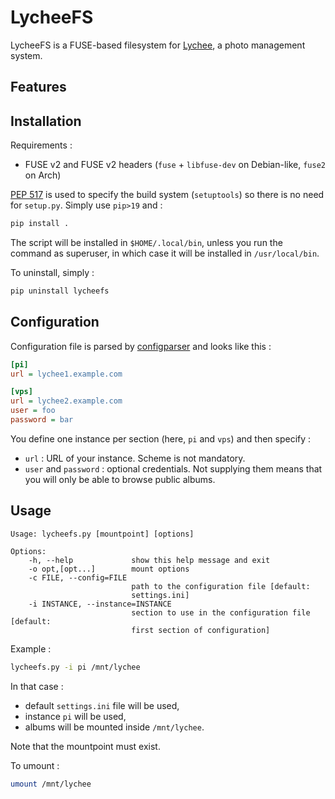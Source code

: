 # LycheeFS

LycheeFS is a FUSE-based filesystem for [Lychee](https://github.com/LycheeOrg/Lychee), a photo management system.

## Features

## Installation

Requirements :
- FUSE v2 and FUSE v2 headers (`fuse` + `libfuse-dev` on Debian-like, `fuse2` on Arch)

[PEP 517](https://www.python.org/dev/peps/pep-0517/) is used to specify the build system (`setuptools`) so there is no need for `setup.py`.
Simply use `pip>19` and :

```bash
pip install .
```

The script will be installed in `$HOME/.local/bin`, unless you run the command as superuser, in which case it will be installed in `/usr/local/bin`.

To uninstall, simply :

```bash
pip uninstall lycheefs
```

## Configuration

Configuration file is parsed by [configparser](https://docs.python.org/3/library/configparser.html) and looks like this :

```ini
[pi]
url = lychee1.example.com

[vps]
url = lychee2.example.com
user = foo
password = bar
```

You define one instance per section (here, `pi` and `vps`) and then specify :
- `url` : URL of your instance. Scheme is not mandatory.
- `user` and `password` : optional credentials. Not supplying them means that you will only be able to browse public albums.

## Usage

```
Usage: lycheefs.py [mountpoint] [options]

Options:
    -h, --help             show this help message and exit
    -o opt,[opt...]        mount options
    -c FILE, --config=FILE
                           path to the configuration file [default:
                           settings.ini]
    -i INSTANCE, --instance=INSTANCE
                           section to use in the configuration file [default:
                           first section of configuration]
```

Example :

```bash
lycheefs.py -i pi /mnt/lychee
```

In that case :
- default `settings.ini` file will be used,
- instance `pi` will be used,
- albums will be mounted inside `/mnt/lychee`.

Note that the mountpoint must exist.

To umount :

```bash
umount /mnt/lychee
```
